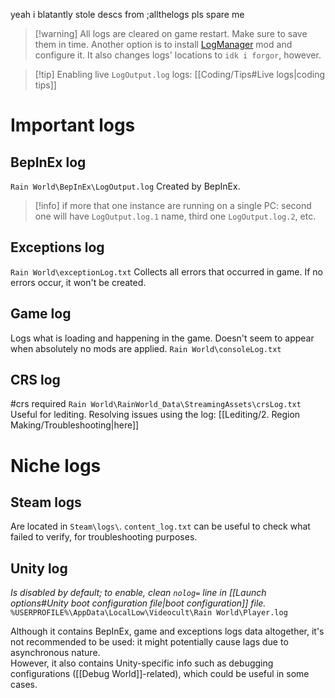 yeah i blatantly stole descs from ;allthelogs pls spare me
> [!warning] All logs are cleared on game restart. Make sure to save them in time.
> Another option is to install [LogManager](https://steamcommunity.com/sharedfiles/filedetails/?id=3138158069) mod and configure it. It also changes logs' locations to `idk i forgor`, however.

> [!tip] Enabling live `LogOutput.log` logs: [[Coding/Tips#Live logs|coding tips]]

# Important logs
## BepInEx log
`Rain World\BepInEx\LogOutput.log`
Created by BepInEx.
> [!info] if more that one instance are running on a single PC:
> second one will have `LogOutput.log.1` name, third one `LogOutput.log.2`, etc.
## Exceptions log
`Rain World\exceptionLog.txt`
Collects all errors that occurred in game. If no errors occur, it won't be created.
## Game log
Logs what is loading and happening in the game.
Doesn't seem to appear when absolutely no mods are applied.
`Rain World\consoleLog.txt`
## CRS log
#crs required
`Rain World\RainWorld_Data\StreamingAssets\crsLog.txt`
Useful for lediting.
Resolving issues using the log: [[Lediting/2. Region Making/Troubleshooting|here]]

# Niche logs

## Steam logs
Are located in `Steam\logs\`.
`content_log.txt` can be useful to check what failed to verify, for troubleshooting purposes.
## Unity log
*Is disabled by default; to enable, clean `nolog=` line in [[Launch options#Unity boot configuration file|boot configuration]] file.*
`%USERPROFILE%\AppData\LocalLow\Videocult\Rain World\Player.log`

Although it contains BepInEx, game and exceptions logs data altogether, it's not recommended to be used: it might potentially cause lags due to asynchronous nature.  
However, it also contains Unity-specific info such as debugging configurations ([[Debug World]]-related), which could be useful in some cases.